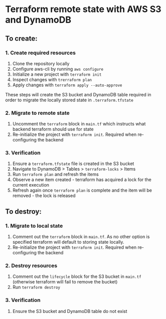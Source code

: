 # Terraform remote state with AWS S3 and DynamoDB

## To create:

### 1. Create required resources

1. Clone the repository locally
2. Configure aws-cli by running `aws configure`
4. Initialize a new project with `terraform init`
5. Inspect changes with `trerraform plan`
6. Apply changes with `terraform apply --auto-approve`

These steps will create the S3 bucket and DynamoDB table required in order to migrate the locally stored state in `.terraform.tfstate`

### 2. Migrate to remote state

1. Uncomment the `terraform` block in `main.tf` which instructs what backend terraform should use for state
2. Re-initialize the project with `terraform init`. Required when re-configuring the backend

### 3. Verification
1. Ensure a `terraform.tfstate` file is created in the S3 bucket
2. Navigate to DynamoDB > Tables > `terraform-locks` > Items
3. Run `terraform plan` and refresh the items
4. Observe a new item created - terraform has acquired a lock for the current execution
5. Refresh again once `terraform plan` is complete and the item will be removed - the lock is released

## To destroy:

### 1. Migrate to local state

1. Comment out the `terraform` block in `main.tf`. As no other option is specified terraform will default to storing state locally.
2. Re-initialize the project with `terraform init`. Required when re-configuring the backend

### 2. Destroy resources
1. Comment out the `lifecycle` block for the S3 bucket in `main.tf` (otherwise terraform will fail to remove the bucket)
2. Run `terraform destroy`

### 3. Verification
1. Ensure the S3 bucket and DynamoDB table do not exist
